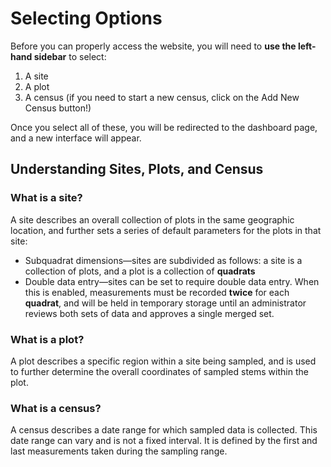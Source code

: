 # Selecting Options

Before you can properly access the website, you will need to **use the left-hand sidebar** to 
select:
1. A site
2. A plot
3. A census (if you need to start a new census, click on the Add New Census button!)

Once you select all of these, you will be redirected to the dashboard page, and a new interface 
will appear.

## Understanding Sites, Plots, and Census

### What is a site?

A site describes an overall collection of plots in the same geographic location, and further sets 
a series of default parameters for the plots in that site:

- Subquadrat dimensions—sites are subdivided as follows: a site is a collection of plots, and a 
  plot is a collection of **quadrats**
- Double data entry—sites can be set to require double data entry. When this is enabled, 
  measurements must be recorded **twice** for each **quadrat**, and will be held in temporary 
  storage until an administrator reviews both sets of data and approves a single merged set. 

### What is a plot?

A plot describes a specific region within a site being sampled, and is used to further 
determine the overall coordinates of sampled stems within the plot. 

### What is a census?

A census describes a date range for which sampled data is collected. This date range can vary 
and is not a fixed interval. It is defined by the first and last measurements taken 
during the sampling range. 
